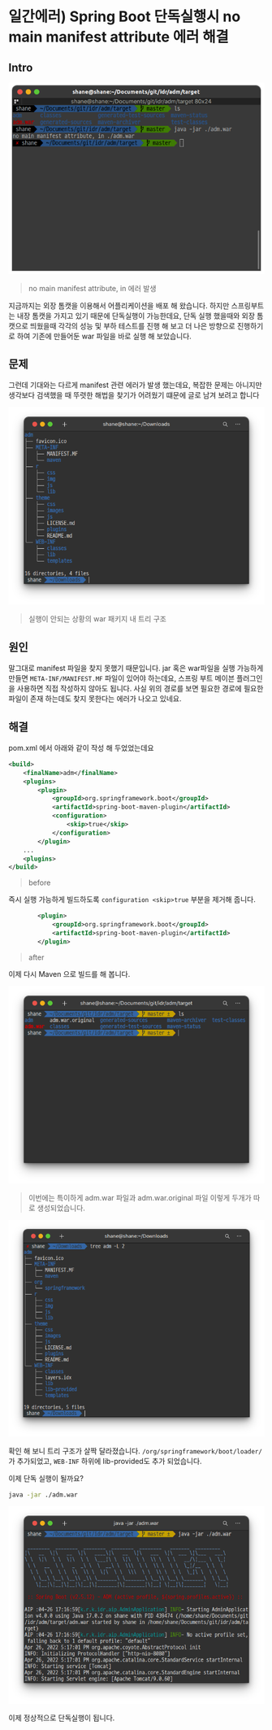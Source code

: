 # 일간에러) Spring Boot 단독실행시 no main manifest attribute 에러 해결

## Intro

![image-20220426164519861](https://raw.githubusercontent.com/Shane-Park/mdblog/main/devlife/todayError/20220426.assets/image-20220426164519861.png)

> no main manifest attribute, in 에러 발생

지금까지는 외장 톰캣을 이용해서 어플리케이션을 배포 해 왔습니다. 하지만 스프링부트는 내장 톰캣을 가지고 있기 때문에 단독실행이 가능한데요, 단독 실행 했을때와 외장 톰캣으로 띄웠을때 각각의 성능 및 부하 테스트를 진행 해 보고 더 나은 방향으로 진행하기로 하여 기존에 만들어둔 war 파일을 바로 실행 해 보았습니다.

## 문제

그런데 기대와는 다르게 manifest 관련 에러가 발생 했는데요, 복잡한 문제는 아니지만 생각보다 검색했을 때 뚜렷한 해법을 찾기가 어려웠기 떄문에 글로 남겨 보려고 합니다

![image-20220426171432974](https://raw.githubusercontent.com/Shane-Park/mdblog/main/devlife/todayError/20220426.assets/image-20220426171432974.png)

> 실행이 안되는 상황의 war 패키지 내 트리 구조

## 원인

말그대로 manifest 파일을 찾지 못했기 때문입니다. jar 혹은 war파일을 실행 가능하게 만들면 `META-INF/MANIFEST.MF` 파일이 있어야 하는데요, 스프링 부트 메이븐 플러그인을 사용하면 직접 작성하지 않아도 됩니다. 사실 위의 경로를 보면 필요한 경로에 필요한 파일이 존재 하는데도 찾지 못한다는 에러가 나오고 있네요.

## 해결

pom.xml 에서 아래와 같이 작성 해 두었었는데요

``` xml
<build>
    <finalName>adm</finalName>
    <plugins>
        <plugin>
            <groupId>org.springframework.boot</groupId>
            <artifactId>spring-boot-maven-plugin</artifactId>
            <configuration>
                <skip>true</skip>
            </configuration>
        </plugin>
	...
    <plugins>
</build>
```

> before

즉시 실행 가능하게 빌드하도록 `configuration <skip>true` 부분을 제거해 줍니다.

```xml
        <plugin>
            <groupId>org.springframework.boot</groupId>
            <artifactId>spring-boot-maven-plugin</artifactId>
        </plugin>
```

> after

이제 다시 Maven 으로 빌드를 해 봅니다.

![image-20220426170945576](https://raw.githubusercontent.com/Shane-Park/mdblog/main/devlife/todayError/20220426.assets/image-20220426170945576.png)

> 이번에는 특이하게 adm.war 파일과 adm.war.original 파일 이렇게 두개가 따로 생성되었습니다.

![image-20220426171218509](https://raw.githubusercontent.com/Shane-Park/mdblog/main/devlife/todayError/20220426.assets/image-20220426171218509.png)

확인 해 보니 트리 구조가 살짝 달라졌습니다. `/org/springframework/boot/loader/` 가 추가되었고, `WEB-INF` 하위에 lib-provided도 추가 되었습니다.

이제 단독 실행이 될까요?

```zsh
java -jar ./adm.war
```

![image-20220426171716090](https://raw.githubusercontent.com/Shane-Park/mdblog/main/devlife/todayError/20220426.assets/image-20220426171716090.png)

이제 정상적으로 단독실행이 됩니다.